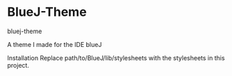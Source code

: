 # BlueJ-Theme
bluej-theme

A theme I made for the IDE blueJ

Installation
Replace path/to/BlueJ/lib/stylesheets with the stylesheets in this project.

